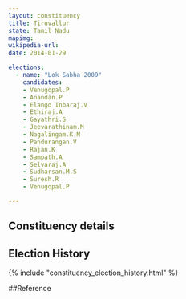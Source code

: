 ```yaml
---
layout: constituency
title: Tiruvallur
state: Tamil Nadu
mapimg: 
wikipedia-url: 
date: 2014-01-29

elections: 
  - name: "Lok Sabha 2009"
    candidates: 
    - Venugopal.P 
    - Anandan.P 
    - Elango Inbaraj.V 
    - Ethiraj.A 
    - Gayathri.S 
    - Jeevarathinam.M 
    - Nagalingam.K.M 
    - Pandurangan.V 
    - Rajan.K 
    - Sampath.A 
    - Selvaraj.A 
    - Sudharsan.M.S 
    - Suresh.R 
    - Venugopal.P 

---
```

## Constituency details


## Election History
{% include "constituency_election_history.html" %}

##Reference
